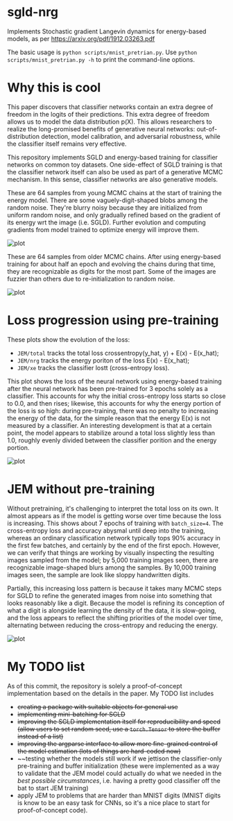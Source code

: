 # sgld-nrg
Implements Stochastic gradient Langevin dynamics for energy-based models, as per https://arxiv.org/pdf/1912.03263.pdf

The basic usage is `python scripts/mnist_pretrian.py`. Use `python scripts/mnist_pretrian.py -h` to print the command-line options.

# Why this is cool

This paper discovers that classifier networks contain an extra degree of freedom in the logits of their predictions. This extra degree of freedom allows us to model the data distribution p(X). This allows researchers to realize the long-promised benefits of generative neural networks: out-of-distribution detection, model calibration, and adversarial robustness, while the classifier itself remains very effective.

This repository implements SGLD and energy-based training for classifier networks on common toy datasets. One side-effect of SGLD training is that the classifier network itself can also be used as part of a generative MCMC mechanism. In this sense, classifier networks are also generative models.

These are 64 samples from young MCMC chains at the start of training the energy model. There are some vaguely-digit-shaped blobs among the random noise. They're blurry noisy because they are initialized from uniform random noise, and only gradually refined based on the gradient of its energy wrt the image (i.e. SGLD). Further evolution and computing gradients from model trained to optimize energy will improve them.

![plot](./results/pretrain-xhat-begin.png)

These are 64 samples from older MCMC chains. After using energy-based training for about half an epoch and evolving the chains during that time, they are recognizable as digits for the most part. Some of the images are fuzzier than others due to re-initialization to random noise.

![plot](./results/pretrain-xhat-half-epoch.png)

# Loss progression using pre-training

These plots show the evolution of the loss:
- `JEM/total` tracks the total loss crossentropy(y_hat, y) + E(x) - E(x_hat);
- `JEM/nrg` tracks the energy poriton of the loss E(x) - E(x_hat);
- `JEM/xe` tracks the classifier lostt (cross-entropy loss).

This plot shows the loss of the neural network using energy-based training after the neural network has been pre-trained for 3 epochs solely as a classifier. This accounts for why the initial cross-entropy loss starts so close to 0.0, and then rises; likewise, this accounts for why the energy portion of the loss is so high: during pre-training, there was no penalty to increasing the energy of the data, for the simple reason that the energy E(x) is not measured by a classifier. An interesting development is that at a certain point, the model appears to stabilize around a total loss slightly less than 1.0, roughly evenly divided between the classifier porition and the energy portion.

![plot](./results/pretrain-loss.png)

# JEM without pre-training

Without pretraining, it's challenging to interpret the total loss on its own. It almost appears as if the model is getting worse over time because the loss is increasing. This shows about 7 epochs of training with `batch_size=4`. The cross-entropy loss and accuracy abysmal until deep into the training, whereas an ordinary classification network typically tops 90% accuracy in the first few batches, and certainly by the end of the first epoch. However, we can verify that things are working by visually inspecting the resulting images sampled from the model; by 5,000 training images seen, there are recognizable image-shaped blurs among the samples. By 10,000 training images seen, the sample are look like sloppy handwritten digits. 

Partially, this increasing loss pattern is because it takes many MCMC steps for SGLD to refine the generated images from noise into something that looks reasonably like a digit. Because the model is refining its conception of what a digit is alongside learning the density of the data, it is slow-going, and the loss appears to reflect the shifting priorities of the model over time, alternating between reducing the cross-entropy and reducing the energy.

![plot](./results/raw-loss.png)

# My TODO list

As of this commit, the repository is solely a proof-of-concept implementation based on the details in the paper. My TODO list includes
- ~~creating a package with suitable objects for general use~~
- ~~implementing mini-batching for SGLD~~
- ~~improving the SGLD implementation itself for reproducibility and speed (allow users to set random seed, use a `torch.Tensor` to store the buffer instead of a list)~~
- ~~improving the argparse interface to allow more fine-grained control of the model estimation (lots of things are hard-coded now)~~
- ~~testing whether the models still work if we jettison the classifier-only pre-training and buffer initialization (these were implemented as a way to validate that the JEM model could actually do what we needed in the _best possible circumstances_, i.e. having a pretty good classifier off the bat to start JEM training)
- apply JEM to problems that are harder than MNIST digits (MNIST digits is know to be an easy task for CNNs, so it's a nice place to start for proof-of-concept code).
